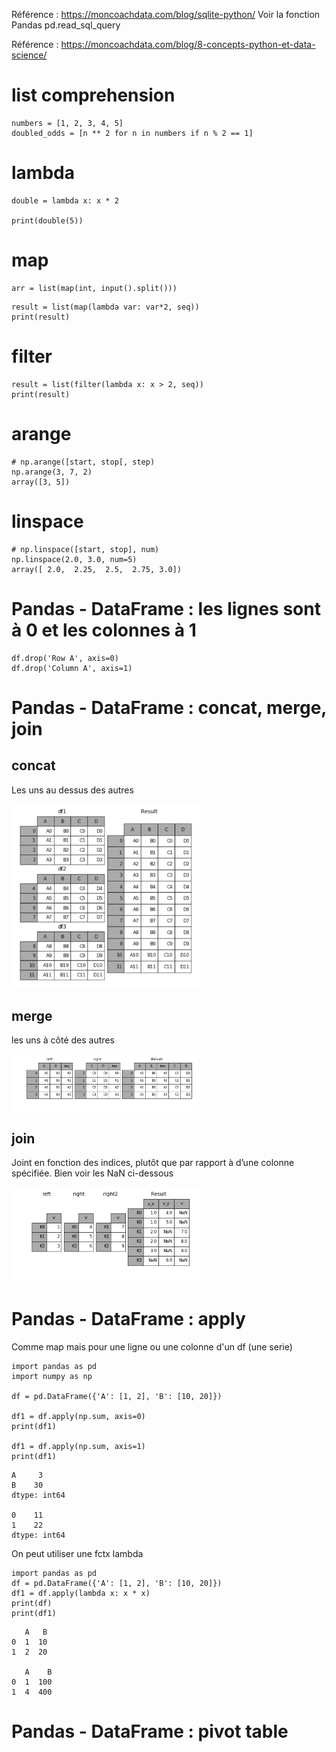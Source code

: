 <!--  -->
Référence : https://moncoachdata.com/blog/sqlite-python/
Voir la fonction Pandas  pd.read_sql_query



<!--  -->

Référence : https://moncoachdata.com/blog/8-concepts-python-et-data-science/

# list comprehension
```
numbers = [1, 2, 3, 4, 5]
doubled_odds = [n ** 2 for n in numbers if n % 2 == 1]
```

# lambda
```
double = lambda x: x * 2 

print(double(5)) 
```


# map
```
arr = list(map(int, input().split()))
```

```
result = list(map(lambda var: var*2, seq)) 
print(result) 
```

# filter
```
result = list(filter(lambda x: x > 2, seq)) 
print(result) 
```



# arange
```
# np.arange([start, stop[, step)
np.arange(3, 7, 2)
array([3, 5])
```

# linspace
```
# np.linspace([start, stop], num)
np.linspace(2.0, 3.0, num=5)
array([ 2.0,  2.25,  2.5,  2.75, 3.0])
```

#  Pandas - DataFrame : les lignes sont à 0 et les colonnes à 1
```
df.drop('Row A', axis=0) 
df.drop('Column A', axis=1)
```

# Pandas - DataFrame : concat, merge, join
## concat
Les uns au dessus des autres
<!-- ![Alt text](assets/concat.png) -->
<img src="assets/concat.png" width="300">

## merge
les uns à côté des autres

<img src="assets/merge.png" width="300">

## join
Joint en fonction des indices, plutôt que par rapport à d’une colonne spécifiée. Bien voir les NaN ci-dessous

<img src="assets/join.png" width="300">

# Pandas - DataFrame : apply
Comme map mais pour une ligne ou une colonne d'un df (une serie)

```
import pandas as pd
import numpy as np

df = pd.DataFrame({'A': [1, 2], 'B': [10, 20]})

df1 = df.apply(np.sum, axis=0)
print(df1)

df1 = df.apply(np.sum, axis=1)
print(df1)
```

```
A     3
B    30
dtype: int64

0    11
1    22
dtype: int64
```

On peut utiliser une fctx lambda

```
import pandas as pd
df = pd.DataFrame({'A': [1, 2], 'B': [10, 20]})
df1 = df.apply(lambda x: x * x)
print(df)
print(df1)
```

```
   A   B
0  1  10
1  2  20

   A    B
0  1  100
1  4  400
```

# Pandas - DataFrame : pivot table